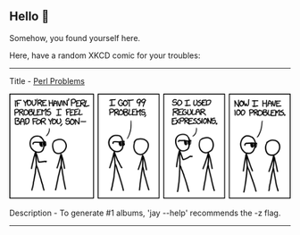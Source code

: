 ## Hello 👀

Somehow, you found yourself here.

Here, have a random XKCD comic for your troubles:

-----------------------------------

Title - [Perl Problems](https://xkcd.com/1171)

![Perl Problems](./random_comic.png)

Description - To generate #1 albums, 'jay --help' recommends the -z flag.

-----------------------------------